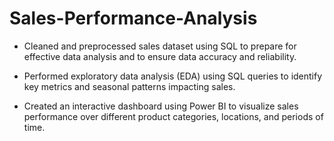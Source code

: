 # Sales-Performance-Analysis

* Cleaned and preprocessed sales dataset using SQL to prepare for effective data analysis and to ensure data accuracy and reliability.

* Performed exploratory data analysis (EDA) using SQL queries to identify key metrics and seasonal patterns impacting sales.

* Created an interactive dashboard using Power BI to visualize sales performance over different product categories, locations, and periods of time.

